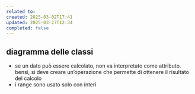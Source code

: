```yaml
---
related to: 
created: 2025-03-02T17:41
updated: 2025-03-27T12:34
completed: false
---
```

## diagramma delle classi
- se un dato può essere calcolato, non va interpretato come attributo. bensì, si deve creare un’operazione che permette di ottenere il risultato del calcolo
- i range sono usato solo con interi
